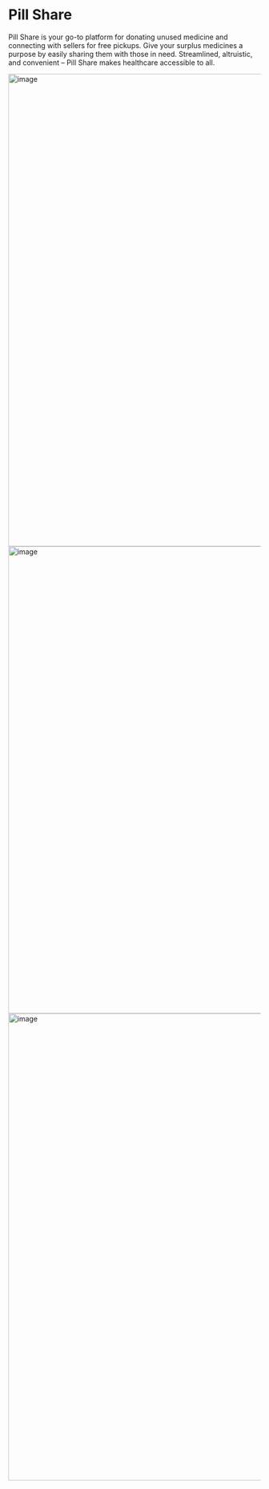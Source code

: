 # Pill Share
Pill Share is your go-to platform for donating unused medicine and connecting with sellers for free pickups. 
Give your surplus medicines a purpose by easily sharing them with those in need. Streamlined, altruistic, and convenient – Pill Share makes healthcare accessible to all.


<img width="943" alt="image" src="https://github.com/Nandini80/Pill-Share/assets/121488571/ac7c2f05-f32c-49f3-82cf-2610b607a77d">
<img width="932" alt="image" src="https://github.com/Nandini80/Pill-Share/assets/121488571/ae26f3a1-63b2-434f-8875-9b0828ed952f">
<img width="932" alt="image" src="https://github.com/Nandini80/Pill-Share/assets/121488571/2cc01e59-714a-4619-aa19-34daae2719e2">
